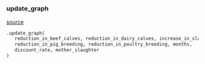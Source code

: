 #


### update_graph
[source](https://github.com/allfed/My-Super-Cool-Respository/blob/master/src/app.py/#L195)
```python
.update_graph(
   reduction_in_beef_calves, reduction_in_dairy_calves, increase_in_slaughter,
   reduction_in_pig_breeding, reduction_in_poultry_breeding, months,
   discount_rate, mother_slaughter
)
```

